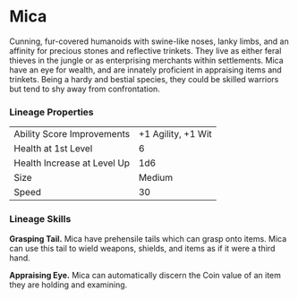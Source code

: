 # Mica

Cunning, fur-covered humanoids with swine-like noses, lanky limbs, and an affinity for precious stones and reflective trinkets. They live as either feral thieves in the jungle or as enterprising merchants within settlements. Mica have an eye for wealth, and are innately proficient in appraising items and trinkets. Being a hardy and bestial species, they could be skilled warriors but tend to shy away from confrontation.

### Lineage Properties
|||
|-|--|
|Ability Score Improvements| +1 Agility, +1 Wit |
|Health at 1st Level| 6 |
| Health Increase at Level Up | 1d6 |
| Size | Medium |
| Speed | 30 |

### Lineage Skills
**Grasping Tail.** Mica have prehensile tails which can grasp onto items. Mica can use this tail to wield weapons, shields, and items as if it were a third hand.

**Appraising Eye.** Mica can automatically discern the Coin value of an item they are holding and examining.